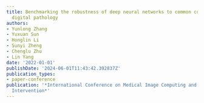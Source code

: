 ```yaml
---
title: Benchmarking the robustness of deep neural networks to common corruptions in
  digital pathology
authors:
- Yunlong Zhang
- Yuxuan Sun
- Honglin Li
- Sunyi Zheng
- Chenglu Zhu
- Lin Yang
date: '2022-01-01'
publishDate: '2024-06-01T11:43:42.392837Z'
publication_types:
- paper-conference
publication: '*International Conference on Medical Image Computing and Computer-Assisted
  Intervention*'
---
```

